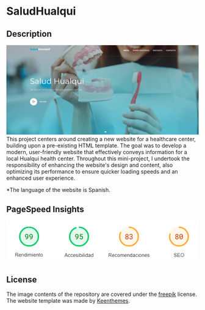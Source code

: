 # SaludHualqui

## Description
<img src="img/salud-hualqui-preview.png" width="800">
This project centers around creating a new website for a healthcare center, building upon a pre-existing HTML template. The goal was to develop a modern, user-friendly website that effectively conveys information for a local Hualqui health center. Throughout this mini-project, I undertook the responsibility of enhancing the website's design and content, also optimizing its performance to ensure quicker loading speeds and an enhanced user experience.

*The language of the website is Spanish.

## PageSpeed Insights

<img src="img/salud-hualqui-page-speed-insights.png" width="600">

## License
The image contents of the repository are covered under the [freepik](https://profile.freepik.com/license/free) license.
The website template was made by [Keenthemes](https://keenthemes.com/).
